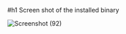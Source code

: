 #h1 Screen shot of the installed binary

![Screenshot (92)](https://user-images.githubusercontent.com/65502643/185789288-9d1df05d-4022-4cc6-ac02-df2f203362ab.png)
